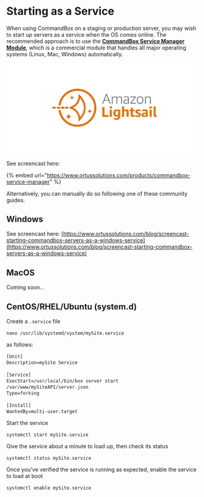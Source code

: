 # Starting as a Service

When using CommandBox on a staging or production server, you may wish to start up servers as a service when the OS comes online. The recommended approach is to use the [**CommandBox Service Manager Module**](https://www.ortussolutions.com/products/commandbox-service-manager), which is a commercial module that handles all major operating systems (Linux, Mac, Windows) automatically.

![CommandBox Service Manager ](<../.gitbook/assets/image (9) (1).png>)

See screencast here:

{% embed url="https://www.ortussolutions.com/products/commandbox-service-manager" %}

Alternatively, you can manually do so following one of these community guides.

## Windows

See screencast here: [https://www.ortussolutions.com/blog/screencast-starting-commandbox-servers-as-a-windows-service](https://www.ortussolutions.com/blog/screencast-starting-commandbox-servers-as-a-windows-service)

## MacOS

Coming soon...

## CentOS/RHEL/Ubuntu  (system.d)

Create a `.service` file

```
nano /usr/lib/systemd/system/mySite.service
```

as follows:

```
[Unit]
Description=mySite Service

[Service]
ExecStart=/usr/local/bin/box server start /var/www/mySiteAPI/server.json
Type=forking

[Install]
WantedBy=multi-user.target
```

Start the service

```
systemctl start mySite.service
```

Give the service about a minute to load up, then check its status

```
systemctl status mySite.service
```

Once you've verified the service is running as expected, enable the service to load at boot

```
systemctl enable mySite.service
```
